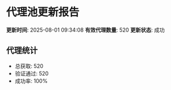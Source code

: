 # 代理池更新报告

**更新时间**: 2025-08-01 09:34:08
**有效代理数量**: 520
**更新状态**:  成功

## 代理统计
- 总获取: 520
- 验证通过: 520
- 成功率: 100%
